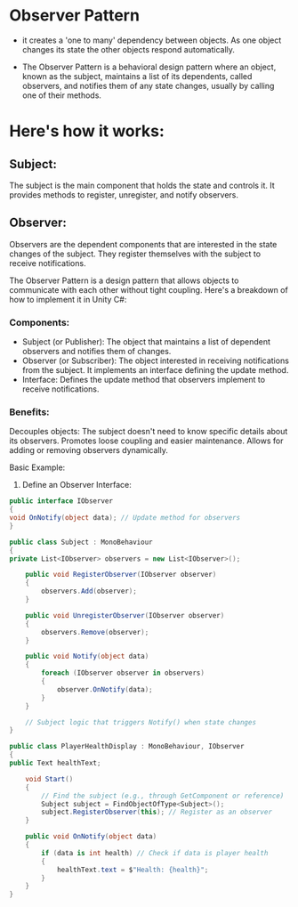 # Observer Pattern

* it creates a 'one to many' dependency between objects. As one object changes its state the other objects respond automatically.

* The Observer Pattern is a behavioral design pattern where an object, known as the subject, maintains a list of its dependents, called observers, and notifies them of any state changes, usually by calling one of their methods.

# Here's how it works:

## Subject: 
The subject is the main component that holds the state and controls it. It provides methods to register, unregister, and notify observers.

## Observer:
Observers are the dependent components that are interested in the state changes of the subject. They register themselves with the subject to receive notifications.

The Observer Pattern is a design pattern that allows objects to communicate with each other without tight coupling. Here's a breakdown of how to implement it in Unity C#:

### Components:

* Subject (or Publisher): The object that maintains a list of dependent observers and notifies them of changes.
* Observer (or Subscriber): The object interested in receiving notifications from the subject. It implements an interface defining the update method.
* Interface: Defines the update method that observers implement to receive notifications.

### Benefits:
Decouples objects: The subject doesn't need to know specific details about its observers.
Promotes loose coupling and easier maintenance.
Allows for adding or removing observers dynamically.

Basic Example:

1. Define an Observer Interface:

```csharp
public interface IObserver
{
void OnNotify(object data); // Update method for observers
}
```
  
```csharp
public class Subject : MonoBehaviour
{
private List<IObserver> observers = new List<IObserver>();

    public void RegisterObserver(IObserver observer)
    {
        observers.Add(observer);
    }

    public void UnregisterObserver(IObserver observer)
    {
        observers.Remove(observer);
    }

    public void Notify(object data)
    {
        foreach (IObserver observer in observers)
        {
            observer.OnNotify(data);
        }
    }

    // Subject logic that triggers Notify() when state changes
}
```

```csharp
public class PlayerHealthDisplay : MonoBehaviour, IObserver
{
public Text healthText;

    void Start()
    {
        // Find the subject (e.g., through GetComponent or reference)
        Subject subject = FindObjectOfType<Subject>();
        subject.RegisterObserver(this); // Register as an observer
    }

    public void OnNotify(object data)
    {
        if (data is int health) // Check if data is player health
        {
            healthText.text = $"Health: {health}";
        }
    }
}
```
